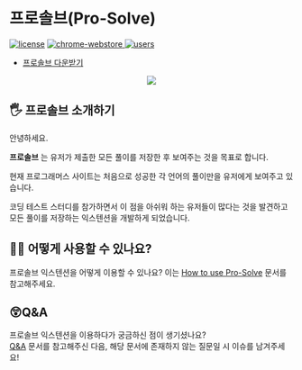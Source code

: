 # 프로솔브(Pro-Solve)

<a href="LICENSE"><img src="https://img.shields.io/badge/license-MIT-blue.svg" alt="license"/></a>
<a href="https://chrome.google.com/webstore/detail/%ED%94%84%EB%A1%9C%EC%86%94%EB%B8%8Cpro-solve/pjffalefhahlellpckbbiehmbljjhihl/related?hl=ko">
  <img src="https://img.shields.io/chrome-web-store/v/pjffalefhahlellpckbbiehmbljjhihl.svg" alt="chrome-webstore"/>
</a>
<a href="https://chrome.google.com/webstore/detail/%ED%94%84%EB%A1%9C%EC%86%94%EB%B8%8Cpro-solve/pjffalefhahlellpckbbiehmbljjhihl/related?hl=ko">
  <img src="https://img.shields.io/chrome-web-store/d/pjffalefhahlellpckbbiehmbljjhihl.svg" alt="users">
</a>

- [프로솔브 다운받기](https://chrome.google.com/webstore/detail/%ED%94%84%EB%A1%9C%EC%86%94%EB%B8%8Cpro-solve/pjffalefhahlellpckbbiehmbljjhihl/related?hl=ko)

<p align="center">
  <img src="https://imgur.com/ErchPSX.png">
</p>

## 🖐 프로솔브 소개하기

안녕하세요.

**프로솔브** 는 유저가 제출한 모든 풀이를 저장한 후 보여주는 것을 목표로 합니다.

현재 프로그래머스 사이트는 처음으로 성공한 각 언어의 풀이만을 유저에게 보여주고 있습니다.

코딩 테스트 스터디를 참가하면서 이 점을 아쉬워 하는 유저들이 많다는 것을 발견하고 모든 풀이를 저장하는 익스텐션을 개발하게 되었습니다.

## 🙋‍♀️ 어떻게 사용할 수 있나요?

프로솔브 익스텐션을 어떻게 이용할 수 있나요? 이는 [How to use Pro-Solve](https://github.com/dev-redo/pro-solve/blob/main/How%20to%20use%20Pro-Solve.md) 문서를 참고해주세요.

## 😲Q&A
프로솔브 익스텐션을 이용하다가 궁금하신 점이 생기셨나요? <br />
[Q&A](https://github.com/dev-redo/pro-solve/blob/main/Q&A.md) 문서를 참고해주신 다음, 해당 문서에 존재하지 않는 질문일 시 이슈를 남겨주세요!

